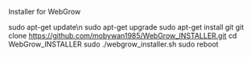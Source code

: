Installer for WebGrow

sudo apt-get update\n
sudo apt-get upgrade
sudo apt-get install git
git clone https://github.com/mobywan1985/WebGrow_INSTALLER.git
cd WebGrow_INSTALLER
sudo ./webgrow_installer.sh
sudo reboot
